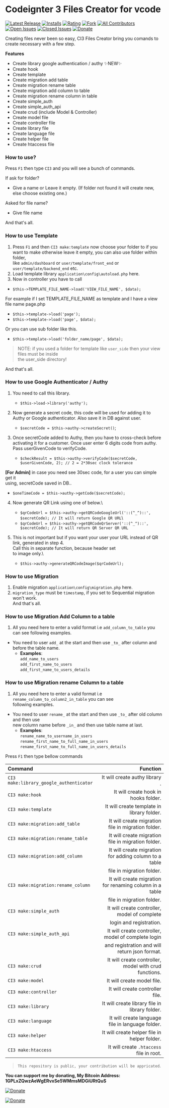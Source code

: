 # Codeignter 3 Files Creator for vcode
[![Latest Release](https://vsmarketplacebadge.apphb.com/version-short/SyedMuradAliShah.codeigniter-3-files-creator.svg)](https://marketplace.visualstudio.com/items?itemName=SyedMuradAliShah.codeigniter-3-files-creator)
[![Installs](https://vsmarketplacebadge.apphb.com/installs-short/SyedMuradAliShah.codeigniter-3-files-creator.svg)](https://marketplace.visualstudio.com/items?itemName=SyedMuradAliShah.codeigniter-3-files-creator)
[![Rating](https://vsmarketplacebadge.apphb.com/rating-short/SyedMuradAliShah.codeigniter-3-files-creator.svg)](https://marketplace.visualstudio.com/items?itemName=SyedMuradAliShah.codeigniter-3-files-creator#review-details)
[![Fork](https://img.shields.io/github/forks/SyedMuradAliShah/codeigniter-3-files-creator.svg)](https://github.com/SyedMuradAliShah/codeigniter-3-files-creator/network/members)
[![All Contributors](https://img.shields.io/badge/all%20contributors-1-blue)](https://github.com/SyedMuradAliShah/codeigniter-3-files-creator/graphs/contributors)
[![Open Issues](https://img.shields.io/github/issues-raw/SyedMuradAliShah/codeigniter-3-files-creator.svg?style=flat)](https://github.com/SyedMuradAliShah/codeigniter-3-files-creator/issues?q=is%3Aissue+is%3Aopen)
[![Closed Issues](https://img.shields.io/github/issues-closed-raw/SyedMuradAliShah/codeigniter-3-files-creator.svg?style=flat)](https://github.com/SyedMuradAliShah/codeigniter-3-files-creator/issues?q=is%3Aissue+is%3Aclosed)
[![Donate](https://img.shields.io/liberapay/patrons/SyedMuradAliShah.svg?style=flat)](https://liberapay.com/SyedMuradAliShah/donate)


Creating files never been so easy, CI3 Files Creator bring you comands to create necessary with a few step.

**Features**
- Create library google authentication / authy ✨NEW✨
- Create hook
- Create template
- Create migration add table
- Create migration rename table
- Create migration add column to table
- Create migration rename column in table
- Create simple_auth
- Create simple_auth_api
- Create crud (include Model & Controller)
- Create model file
- Create controller file
- Create library file
- Create language file
- Create helper file
- Create htaccess file

### How to use?
Press `F1` then type `CI3` and you will see a bunch of commands.

If ask for folder?
- Give a name or Leave it empty. (If folder not found it will create new, else choose existing one.)

Asked for file name?
- Give file name

And that's all.

### How to use Template
1. Press `F1` and then `CI3 make:template` now choose your folder to if you\
    want to make otherwise leave it empty, you can also use folder within folder,\
    like `admin/dashboard` or `user/template/front_end` or `user/template/backend_end` etc.
2. Load template library `application\config\autoload.php` here.
3. Now in controller you have to call 
- `$this->TEMPLATE_FILE_NAME->load('VIEW_FILE_NAME', $data);`

For example if I set TEMPLATE_FILE_NAME as template and I have a view file name page.php
- `$this->template->load('page');`
- `$this->template->load('page', $data);`

Or you can use sub folder like this. 
- `$this->template->load('folder_name/page', $data);`

> NOTE: if you used a folder for template like `user_side` then your view files must be inside\
> the user_side directory!

And that's all.

### How to use Google Authenticator / Authy

1. You need to call this library.
   - `$this->load->library('authy');`
 
2. Now generate a secret code, this code will be used for adding it to\
   Authy or Google authenticator. Also save it in DB against user. 
    - `$secretCode = $this->authy->createSecret()`;
 
3. Once secretCode added to Authy, then you have to cross-check before\
   activating it for a customer. Once user enter 6 digits code from authy. Pass userGivenCode to verifyCode.
    - `$checkResult = $this->authy->verifyCode($secretCode, $userGivenCode, 2); // 2 = 2*30sec clock tolerance`
 
  **[For Admin]** in case you need see 30sec code, for a user you can simple get it\
    using, secretCode saved in DB..
   - `$oneTimeCode = $this->authy->getCode($secretCode);`
   
4. Now generate QR Link using one of below.\
    - `$qrCodeUrl = $this->authy->getQRCodeGoogleUrl('::(^_^)::', $secretCode); // It will return Google QR URL`\
    - `$qrCodeUrl = $this->authy->getQRCodeQrServer('::(^_^)::', $secretCode); // It will return QR Server QR URL`
 
4. This is not important but if you want your user your
    URL instead of QR link, generated in step 4.\
    Call this in separate function, because header set\
    to image only.\
    - `$this->authy->generateQRCodeImage($qrCodeUrl);`


### How to use Migration
   1. Enable migration `application\config\migration.php` here.
   2. `migration_type` must be `timestamp`, if you set to Sequential migration won't work.\
    And that's all.

### How to use Migration Add Column to a table
1. All you need here to enter a valid format i.e `add_column_to_table` you can see following examples.
- You need to user `add_` at the start and then use `_to_` after column and before the table name. 
  - **Examples**:\
`add_name_to_users`\
`add_first_name_to_users`\
`add_first_name_to_users_details`


### How to use Migration rename Column to a table
1. All you need here to enter a valid format i.e `rename_column_to_column2_in_table` you can see\
   following examples.
- You need to user `rename_` at the start and then use `_to_` after old column and then use\
  new column name before `_in_` and then use table name at last. 
  - **Examples**:\
`rename_name_to_username_in_users`\
`rename_first_name_to_full_name_in_users`\
`rename_first_name_to_full_name_in_users_details`


Press `F1` then type bellow commands

| Command                                 |                                                Function |
| :-------------------------------------- | ------------------------------------------------------: |
| `CI3 make:library_google_authenticator` |                          It will create authy library . |
| `CI3 make:hook`                         |                    It will create hook in hooks folder. |
| `CI3 make:template`                     |              It will create template in library folder. |
| `CI3 make:migration:add_table`          |      It will create migration file in migration folder. |
| `CI3 make:migration:rename_table`       |      It will create migration file in migration folder. |
| `CI3 make:migration:add_column`         |   It will create migration for adding column to a table |
|                                         |                               file in migration folder. |
| `CI3 make:migration:rename_column`      | It will create migration for renaming column in a table |
|                                         |                               file in migration folder. |
| `CI3 make:simple_auth`                  |            It will create controller, model of complete |
|                                         |                                 login and registration. |
| `CI3 make:simple_auth_api`              |      It will create controller, model of complete login |
|                                         |           and registration and will return json format. |
| `CI3 make:crud`                         |   It will create controller, model with crud functions. |
| `CI3 make:model`                        |                              It will create model file. |
| `CI3 make:controller`                   |                         It will create controller file. |
| `CI3 make:library`                      |          It will create library file in library folder. |
| `CI3 make:language`                     |        It will create language file in language folder. |
| `CI3 make:helper`                       |            It will create helper file in helper folder. |
| `CI3 make:htaccess`                     |                It will create `.htaccess` file in root. |



> `This repository is public, your contribution will be appricated`.


**You can support me by donating, My Bitcoin Address: 1GPLxZQwzAeWgERvxSe5WMmsMDGiURtQuS**

[![Donate](https://i.imgur.com/W6ggNR5.png)](http://bitcoin:1GPLxZQwzAeWgERvxSe5WMmsMDGiURtQuS)

[![Donate](https://i.imgur.com/2v7VgCu.png)](http://bitcoin:1GPLxZQwzAeWgERvxSe5WMmsMDGiURtQuS)